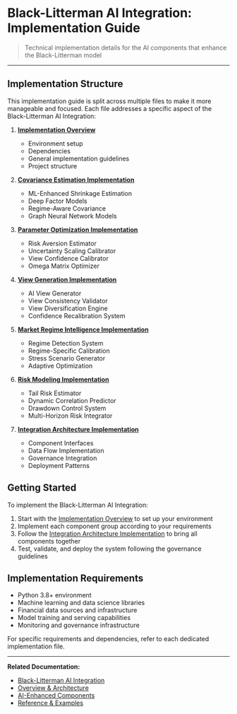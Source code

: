 # Black-Litterman AI Integration: Implementation Guide

> Technical implementation details for the AI components that enhance the Black-Litterman model

---

## Implementation Structure

This implementation guide is split across multiple files to make it more manageable and focused. Each file addresses a specific aspect of the Black-Litterman AI Integration:

1. **[Implementation Overview](./implementation/bl-ai-implementation-overview.md)**
   - Environment setup
   - Dependencies
   - General implementation guidelines
   - Project structure

2. **[Covariance Estimation Implementation](./implementation/bl-ai-implementation-covariance.md)**
   - ML-Enhanced Shrinkage Estimation
   - Deep Factor Models
   - Regime-Aware Covariance
   - Graph Neural Network Models

3. **[Parameter Optimization Implementation](./implementation/bl-ai-implementation-parameters.md)**
   - Risk Aversion Estimator
   - Uncertainty Scaling Calibrator
   - View Confidence Calibrator
   - Omega Matrix Optimizer

4. **[View Generation Implementation](./implementation/bl-ai-implementation-views.md)**
   - AI View Generator
   - View Consistency Validator
   - View Diversification Engine
   - Confidence Recalibration System

5. **[Market Regime Intelligence Implementation](./implementation/bl-ai-implementation-regimes.md)**
   - Regime Detection System
   - Regime-Specific Calibration
   - Stress Scenario Generator
   - Adaptive Optimization

6. **[Risk Modeling Implementation](./implementation/bl-ai-implementation-risk.md)**
   - Tail Risk Estimator
   - Dynamic Correlation Predictor
   - Drawdown Control System
   - Multi-Horizon Risk Integrator

7. **[Integration Architecture Implementation](./implementation/bl-ai-implementation-integration.md)**
   - Component Interfaces
   - Data Flow Implementation
   - Governance Integration
   - Deployment Patterns

## Getting Started

To implement the Black-Litterman AI Integration:

1. Start with the [Implementation Overview](./implementation/bl-ai-implementation-overview.md) to set up your environment
2. Implement each component group according to your requirements
3. Follow the [Integration Architecture Implementation](./implementation/bl-ai-implementation-integration.md) to bring all components together
4. Test, validate, and deploy the system following the governance guidelines

## Implementation Requirements

* Python 3.8+ environment
* Machine learning and data science libraries
* Financial data sources and infrastructure
* Model training and serving capabilities
* Monitoring and governance infrastructure

For specific requirements and dependencies, refer to each dedicated implementation file.

---

**Related Documentation:**
* [Black-Litterman AI Integration](../black-litterman-ai-integration.md)
* [Overview & Architecture](./bl-ai-overview.md)
* [AI-Enhanced Components](./bl-ai-components.md)
* [Reference & Examples](./bl-ai-reference.md)